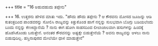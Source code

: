 +++
title = "16 ಅಹುದಹುದು ತಪ್ಪೇನು"

+++
16. ಉತ್ತರನು ಹೇಳಿದ ಮಾತು ಇದು. "ಹೌದು ಹೌದು ತಪ್ಪೇನು ? ಆ ಕೌರವನು ಮೋಸದ ಜೂಜನ್ನು ಆಡಿ ಕುತಂತ್ರದಿಂದ ಪಾಂಡವರನ್ನು ಸೋಲಿಸಿ ರಾಜ್ಯವನ್ನು ಕಿತ್ತುಕೊಂಡ ಹಾಗೆ ನನ್ನನ್ನು ಸುಲಭವಾಗಿ ಬೊಗ್ಗು ಬಡಿಯಲೆಂದು ಬಂದು ನನ್ನನ್ನು ಕೆಣಕಿದ್ದಾನೆಯೆ ? ನಾನು ಈಗ ಹೋಗಿ ಸಾಹಸದಿಂದ ಲೀಲಾಜಾಲವಾಗಿ ಹಸುಗಳನ್ನು ಹಿಂದಕ್ಕೆ ಹೊಡೆಸಿಕೊಂಡು ಬರುತ್ತೇನೆ. ಅನಂತರ ಕೌರವನನ್ನು ಅಷ್ಟಕ್ಕೇ ಬಿಡುತ್ತೇನೆಯೆ ? ಅವನು ರಾಜ್ಯವನ್ನು ಆಳಲು ನಾನು ಬಿಡುವುದಿಲ್ಲ. ಹಸ್ತಿನಾಪುರದ ಮೇಲೆಯೇ ಧಾಳಿ ಮಾಡುತ್ತೇನೆ"